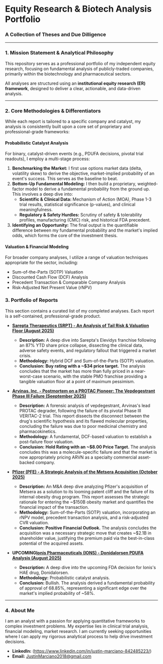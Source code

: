 # Equity Research & Biotech Analysis Portfolio
### A Collection of Theses and Due Dilligence

---

### 1. Mission Statement & Analytical Philosophy

This repository serves as a professional portfolio of my independent equity research, focusing on fundamental analysis of publicly-traded companies, primarily within the biotechnology and pharmaceutical sectors.

All analyses are structured using an **institutional equity research (ER) framework**, designed to deliver a clear, actionable, and data-driven analysis.

---

### 2. Core Methodologies & Differentiators

While each report is tailored to a specific company and catalyst, my analysis is consistently built upon a core set of proprietary and professional-grade frameworks:

#### **Probabilistic Catalyst Analysis**
For binary, catalyst-driven events (e.g., PDUFA decisions, pivotal trial readouts), I employ a multi-stage process:
1.  **Benchmarking the Market:** I first use options market data (delta, volatility skew) to derive the objective, market-implied probability of an event's success. This serves as the baseline to beat.
2.  **Bottom-Up Fundamental Modeling:** I then build a proprietary, weighted-factor model to derive a fundamental probability from the ground up. This involves a deep dive into:
    *   **Scientific & Clinical Data:** Mechanism of Action (MOA), Phase 1-3 trial results, statistical significance (p-values), and clinical meaningfulness.
    *   **Regulatory & Safety Hurdles:** Scrutiny of safety & tolerability profiles, manufacturing (CMC) risk, and historical FDA precedent.
3.  **Identifying an Opportunity:** The final output is the quantifiable difference between my fundamental probability and the market's implied odds, which forms the core of the investment thesis.

#### **Valuation & Financial Modeling**
For broader company analyses, I utilize a range of valuation techniques appropriate for the sector, including:
*   Sum-of-the-Parts (SOTP) Valuation
*   Discounted Cash Flow (DCF) Analysis
*   Precedent Transaction & Comparable Company Analysis
*   Risk-Adjusted Net Present Value (rNPV)

### 3. Portfolio of Reports

This section contains a curated list of my completed analyses. Each report is a self-contained, professional-grade product.

*   **[Sarepta Therapeutics (SRPT) - An Analysis of Tail Risk & Valuation Floor (August 2025)](/Sarepta-Elevidys-Analysis.pdf)**
    *   **Description:** A deep dive into Sarepta's Elevidys franchise following an 87% YTD share price collapse, dissecting the clinical data, adverse safety events, and regulatory fallout that triggered a market crisis.
    *   **Methodology:** Hybrid DCF and Sum-of-the-Parts (SOTP) valuation.
    *   **Conclusion:** **Buy rating with a ~$34 price target.** The analysis concludes that the market has more than fully priced in a near-worst-case scenario, with the stable PMO franchise providing a tangible valuation floor at a point of maximum pessimism.

*   **[Arvinas. Inc, - Postmortem on a PROTAC Pioneer: The Vepdegestrant Phase III Failure (Seeptember 2025)](/EquityResearch-ArvinasPostmortem.pdf)**
    *   **Description:** A forensic analysis of vepdegestrant, Arvinas's lead PROTAC degrader, following the failure of its pivotal Phase III VERITAC-2 trial. This report dissects the disconnect between the drug's scientific hypothesis and its flawed molecular properties, concluding the failure was due to poor medicinal chemistry and pharmacokinetics.
    *   **Methodology:** A fundamental, DCF-based valuation to establish a post-failure floor valuation.
    *   **Conclusion:** **Hold Rating with an ~$8.00 Price Target.** The analysis concludes this was a molecule-specific failure and that the market is now appropriately pricing ARVN as a specialty commercial asset-backed company.

*   **[Pfizer (PFE) - A Strategic Analysis of the Metsera Acquisition (October 2025)](/Metsera%20Acquisition.pdf)**
    *   **Description:** An M&A deep dive analyzing Pfizer's acquisition of Metsera as a solution to its looming patent cliff and the failure of its internal obesity drug program. This report assesses the strategic rationale for entering the ~$150B obesity market and quantifies the financial impact of the transaction.
    *   **Methodology:** Sum-of-the-Parts (SOTP) valuation, incorporating an rNPV model, precedent transaction analysis, and a risk-adjusted CVR valuation.
    *   **Conclusion:** **Positive Financial Outlook.** The analysis concludes the acquisition was a necessary strategic move that creates ~$2.1B in shareholder value, justifying the premium paid via the best-in-class potential of the acquired assets.

*   **UPCOMING[Ionis Pharmaceuticals (IONS) - Donidalorsen PDUFA Analysis (August 2025)](/IONS_Donidalorsen_PDUFA)**
    *   **Description:** A deep dive into the upcoming FDA decision for Ionis's HAE drug, Donidalorsen.
    *   **Methodology:** Probabilistic catalyst analysis.
    *   **Conclusion:** Bullish. The analysis derived a fundamental probability of approval of 68.85%, representing a significant edge over the market's implied probability of ~58%.

---

### 4. About Me

I am an analyst with a passion for applying quantitative frameworks to complex investment problems. My expertise lies in clinical trial analysis, financial modeling, market research. I am currently seeking opportunities where I can apply my rigorous analytical process to help drive investment decisions.

*   **LinkedIn:** (https://www.linkedin.com/in/justin-marciano-842485223/)
*   **Email:** JustinMarciano2018@gmail.com

